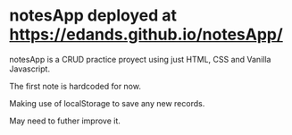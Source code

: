 # notesApp deployed at https://edands.github.io/notesApp/
notesApp is a CRUD practice proyect using just HTML, CSS and  Vanilla Javascript.

The first note is hardcoded for now. 

Making use of localStorage to save any new records.

May need to futher improve it.
